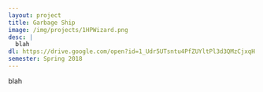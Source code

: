 ```yaml
---
layout: project
title: Garbage Ship
image: /img/projects/1HPWizard.png
desc: |
  blah
dl: https://drive.google.com/open?id=1_Udr5UTsntu4PfZUYltPl3d3QMzCjxqH
semester: Spring 2018
---
```

blah